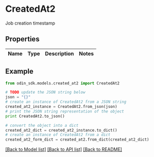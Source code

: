 # CreatedAt2

Job creation timestamp

## Properties

Name | Type | Description | Notes
------------ | ------------- | ------------- | -------------

## Example

```python
from odin_sdk.models.created_at2 import CreatedAt2

# TODO update the JSON string below
json = "{}"
# create an instance of CreatedAt2 from a JSON string
created_at2_instance = CreatedAt2.from_json(json)
# print the JSON string representation of the object
print CreatedAt2.to_json()

# convert the object into a dict
created_at2_dict = created_at2_instance.to_dict()
# create an instance of CreatedAt2 from a dict
created_at2_form_dict = created_at2.from_dict(created_at2_dict)
```
[[Back to Model list]](../README.md#documentation-for-models) [[Back to API list]](../README.md#documentation-for-api-endpoints) [[Back to README]](../README.md)


